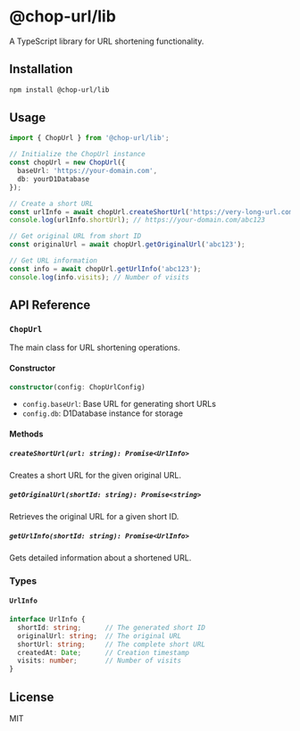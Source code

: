 # @chop-url/lib

A TypeScript library for URL shortening functionality.

## Installation

```bash
npm install @chop-url/lib
```

## Usage

```typescript
import { ChopUrl } from '@chop-url/lib';

// Initialize the ChopUrl instance
const chopUrl = new ChopUrl({
  baseUrl: 'https://your-domain.com',
  db: yourD1Database
});

// Create a short URL
const urlInfo = await chopUrl.createShortUrl('https://very-long-url.com');
console.log(urlInfo.shortUrl); // https://your-domain.com/abc123

// Get original URL from short ID
const originalUrl = await chopUrl.getOriginalUrl('abc123');

// Get URL information
const info = await chopUrl.getUrlInfo('abc123');
console.log(info.visits); // Number of visits
```

## API Reference

### `ChopUrl`

The main class for URL shortening operations.

#### Constructor

```typescript
constructor(config: ChopUrlConfig)
```

- `config.baseUrl`: Base URL for generating short URLs
- `config.db`: D1Database instance for storage

#### Methods

##### `createShortUrl(url: string): Promise<UrlInfo>`

Creates a short URL for the given original URL.

##### `getOriginalUrl(shortId: string): Promise<string>`

Retrieves the original URL for a given short ID.

##### `getUrlInfo(shortId: string): Promise<UrlInfo>`

Gets detailed information about a shortened URL.

### Types

#### `UrlInfo`

```typescript
interface UrlInfo {
  shortId: string;      // The generated short ID
  originalUrl: string;  // The original URL
  shortUrl: string;     // The complete short URL
  createdAt: Date;      // Creation timestamp
  visits: number;       // Number of visits
}
```

## License

MIT 